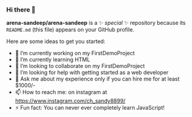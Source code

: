 ### Hi there 👋


**arena-sandeep/arena-sandeep** is a ✨ _special_ ✨ repository because its `README.md` (this file) appears on your GitHub profile.

Here are some ideas to get you started:

- 🔭 I’m currently working on my FirstDemoProject
- 🌱 I’m currently learning HTML
- 👯 I’m looking to collaborate on my FirstDemoProject
- 🤔 I’m looking for help with getting started as a web developer
- 💬 Ask me about my experience only if you can hire me for at least $1000/-
- 📫 How to reach me: on instagram at https://www.instagram.com/ch_sandy8899/
- ⚡ Fun fact: You can never ever completely learn JavaScript!


